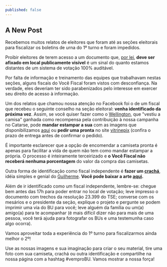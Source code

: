 ```yaml
---
published: false
---
```


## A New Post

Recebemos muitos relatos de eleitores que foram até as seções eleitorais para fiscalizar os boletins de urna do 1º turno e foram impedidos.

Proibir eleitores de terem acesso a um documento que, [por lei](https://bit.ly/bu-obrigatorio), **deve ser afixado em local publicamente visível** é um sinal do quanto estamos distantes de um sistema de votação 100% auditável.

Por falta de informação e treinamento das equipes que trabalhavam nestas seções,  alguns fiscais do Você Fiscal foram vistos com desconfiança. Na verdade, eles deveriam ter sido parabenizados pelo interesse em exercer seu direito de acesso à informação.

Um dos relatos que chamou nossa atenção no Facebook foi o de um fiscal que recebeu o seguinte conselho na seção eleitoral: **venha identificado da próxima vez**. Assim, se você quiser fazer como o [Wellington](https://www.facebook.com/photo.php?fbid=772569649466862&set=a.103307106393123.4273.100001415020485&type=1&theater), que "vestiu a camisa" ganhada como recompensa pela contribuição à nossa campanha no Catarse, pode **mandar estampar a sua** com as imagens que disponibilizamos [aqui](http://bit.ly/vocefiscal-camisetas) ou **pedir uma pronta** no site [vitrinepix](http://www.vitrinepix.com.br/vocefiscal/) (confira o prazo de entrega antes de confirmar o pedido).

É importante esclarecer que a opção de encomendar a camiseta pronta é apenas para facilitar a vida de quem não tem como mandar estampar a própria. O processo é inteiramente terceirizado e **o Você Fiscal não receberá nenhuma porcentagem** do valor da compra das camisetas.

Outra forma de identificação como fiscal independente é **fazer um [crachá](https://bit.ly/vocefiscal-cracha)**, idéia simples e genial do [Guilherme](https://www.facebook.com/video.php?v=696197140465230&set=vb.100002248529100&type=2&theater). **Você pode baixar a arte [aqui](https://bit.ly/vocefiscal-cracha).**

Além de ir identificado como um fiscal independente, lembre-se:
chegue bem antes das 17h para poder entrar no local de votação;
leve impresso o documento com trechos da resolução 23.399 do TSE;
converse com os mesários e o presidente da seção, explique o projeto e pergunte se podem imprimir uma via do BU para você;
leve alguém da família ou um(a) amigo(a) para te acompanhar (é mais difícil dizer não para mais de uma pessoa, você terá ajuda para fotografar os BUs e uma testemunha caso algo ocorra).

Vamos aproveitar toda a experiência do 1º turno para fiscalizarmos ainda melhor o 2º!

Use as nossas imagens e sua imaginação para criar o seu material, tire uma foto com sua camiseta, crachá ou outra identificação e compartilhe na nossa página com a hashtag #vemproBU.  Vamos mostrar a nossa força!
